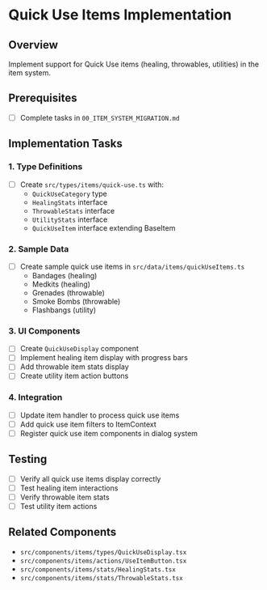 # Quick Use Items Implementation

## Overview
Implement support for Quick Use items (healing, throwables, utilities) in the item system.

## Prerequisites
- [ ] Complete tasks in `00_ITEM_SYSTEM_MIGRATION.md`

## Implementation Tasks

### 1. Type Definitions
- [ ] Create `src/types/items/quick-use.ts` with:
  - `QuickUseCategory` type
  - `HealingStats` interface
  - `ThrowableStats` interface
  - `UtilityStats` interface
  - `QuickUseItem` interface extending BaseItem

### 2. Sample Data
- [ ] Create sample quick use items in `src/data/items/quickUseItems.ts`
  - Bandages (healing)
  - Medkits (healing)
  - Grenades (throwable)
  - Smoke Bombs (throwable)
  - Flashbangs (utility)

### 3. UI Components
- [ ] Create `QuickUseDisplay` component
- [ ] Implement healing item display with progress bars
- [ ] Add throwable item stats display
- [ ] Create utility item action buttons

### 4. Integration
- [ ] Update item handler to process quick use items
- [ ] Add quick use item filters to ItemContext
- [ ] Register quick use item components in dialog system

## Testing
- [ ] Verify all quick use items display correctly
- [ ] Test healing item interactions
- [ ] Verify throwable item stats
- [ ] Test utility item actions

## Related Components
- `src/components/items/types/QuickUseDisplay.tsx`
- `src/components/items/actions/UseItemButton.tsx`
- `src/components/items/stats/HealingStats.tsx`
- `src/components/items/stats/ThrowableStats.tsx`
